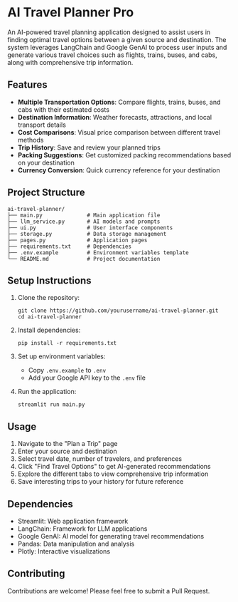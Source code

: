 # AI Travel Planner Pro

An AI-powered travel planning application designed to assist users in finding optimal travel options between a given source and destination. The system leverages LangChain and Google GenAI to process user inputs and generate various travel choices such as flights, trains, buses, and cabs, along with comprehensive trip information.

## Features

- **Multiple Transportation Options**: Compare flights, trains, buses, and cabs with their estimated costs
- **Destination Information**: Weather forecasts, attractions, and local transport details
- **Cost Comparisons**: Visual price comparison between different travel methods
- **Trip History**: Save and review your planned trips
- **Packing Suggestions**: Get customized packing recommendations based on your destination
- **Currency Conversion**: Quick currency reference for your destination

## Project Structure

```
ai-travel-planner/
├── main.py              # Main application file
├── llm_service.py       # AI models and prompts
├── ui.py                # User interface components
├── storage.py           # Data storage management
├── pages.py             # Application pages
├── requirements.txt     # Dependencies
├── .env.example         # Environment variables template
└── README.md            # Project documentation
```

## Setup Instructions

1. Clone the repository:
   ```
   git clone https://github.com/yourusername/ai-travel-planner.git
   cd ai-travel-planner
   ```

2. Install dependencies:
   ```
   pip install -r requirements.txt
   ```

3. Set up environment variables:
   - Copy `.env.example` to `.env`
   - Add your Google API key to the `.env` file

4. Run the application:
   ```
   streamlit run main.py
   ```

## Usage

1. Navigate to the "Plan a Trip" page
2. Enter your source and destination
3. Select travel date, number of travelers, and preferences
4. Click "Find Travel Options" to get AI-generated recommendations
5. Explore the different tabs to view comprehensive trip information
6. Save interesting trips to your history for future reference

## Dependencies

- Streamlit: Web application framework
- LangChain: Framework for LLM applications
- Google GenAI: AI model for generating travel recommendations
- Pandas: Data manipulation and analysis
- Plotly: Interactive visualizations

## Contributing

Contributions are welcome! Please feel free to submit a Pull Request.

